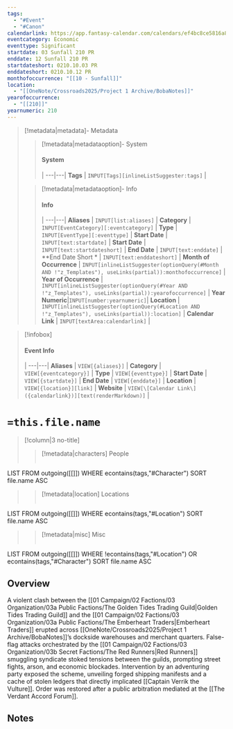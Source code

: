 ```yaml
---
tags:
  - "#Event"
  - "#Canon"
calendarlink: https://app.fantasy-calendar.com/calendars/ef4bc8ce5816a8ef752d35b7e4cfd4d
eventcategory: Economic
eventtype: Significant
startdate: 03 Sunfall 210 PR
enddate: 12 Sunfall 210 PR
startdateshort: 0210.10.03 PR
enddateshort: 0210.10.12 PR
monthofoccurrence: "[[10 - Sunfall]]"
location:
  - "[[OneNote/Crossroads2025/Project 1 Archive/BobaNotes]]"
yearofoccurrence:
  - "[[210]]"
yearnumeric: 210
---
```


> [!metadata|metadata]- Metadata 
>> [!metadata|metadataoption]- System
>> #### System
>>  |
>> ---|---|
> **Tags** | `INPUT[Tags][inlineListSuggester:tags]` |
>
>> [!metadata|metadataoption]- Info
>> #### Info
>>  |
>> ---|---|
>> **Aliases** | `INPUT[list:aliases]` |
>> **Category** | `INPUT[EventCategory][:eventcategory]` |
>> **Type** | `INPUT[EventType][:eventtype]` |
>> **Start Date** |  `INPUT[text:startdate]` |
>> **Start Date** |  `INPUT[text:startdateshort]` |
>> **End Date** |  `INPUT[text:enddate]` |
>> **End Date Short * |  `INPUT[text:enddateshort]` |
>> **Month of Occurrence** | `INPUT[inlineListSuggester(optionQuery(#Month AND !"z_Templates"), useLinks(partial)):monthofoccurrence]` |
>> **Year of Occurrence** | `INPUT[inlineListSuggester(optionQuery(#Year AND !"z_Templates"), useLinks(partial)):yearofoccurrence]` |
>> **Year Numeric**|`INPUT[number:yearnumeric]`|
>> **Location** | `INPUT[inlineListSuggester(optionQuery(#Location AND !"z_Templates"), useLinks(partial)):location]` |
>> **Calendar Link** |  `INPUT[textArea:calendarlink]` |

> [!infobox]
> #### Event Info
>  |
> ---|---|
> **Aliases** | `VIEW[{aliases}]` |
> **Category** | `VIEW[{eventcategory}]` |
> **Type** | `VIEW[{eventtype}]` |
> **Start Date** | `VIEW[{startdate}]` |
> **End Date** | `VIEW[{enddate}]` |
> **Location** | `VIEW[{location}][link]` |
> **Website** | `VIEW[\[Calendar Link\]({calendarlink})][text(renderMarkdown)]` |

# `=this.file.name`

> [!column|3 no-title]
>> [!metadata|characters] People
>> ```dataview
LIST
FROM outgoing([[]])
WHERE econtains(tags,"#Character")
SORT file.name ASC
>
>> [!metadata|location] Locations
>>  ```dataview
LIST
FROM outgoing([[]])
WHERE econtains(tags,"#Location")
SORT file.name ASC
>
>> [!metadata|misc] Misc
>>  ```dataview
LIST
FROM outgoing([[]])
WHERE !econtains(tags,"#Location") OR econtains(tags,"#Character")
SORT file.name ASC

## Overview  

A violent clash between the [[01 Campaign/02 Factions/03 Organization/03a Public Factions/The Golden Tides Trading Guild|Golden Tides Trading Guild]] and the [[01 Campaign/02 Factions/03 Organization/03a Public Factions/The Emberheart Traders|Emberheart Traders]] erupted across [[OneNote/Crossroads2025/Project 1 Archive/BobaNotes]]’s dockside warehouses and merchant quarters. False-flag attacks orchestrated by the [[01 Campaign/02 Factions/03 Organization/03b Secret Factions/The Red Runners|Red Runners]] smuggling syndicate stoked tensions between the guilds, prompting street fights, arson, and economic blockades. Intervention by an adventuring party exposed the scheme, unveiling forged shipping manifests and a cache of stolen ledgers that directly implicated [[Captain Verrik the Vulture]]. Order was restored after a public arbitration mediated at the [[The Verdant Accord Forum]].

## Notes





